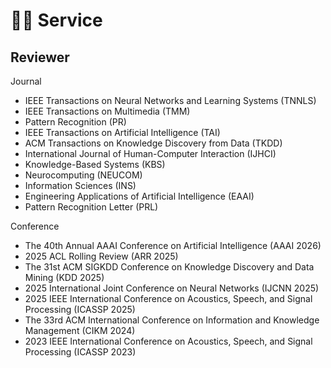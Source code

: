# 🧑‍💻 Service

## Reviewer
Journal
- IEEE Transactions on Neural Networks and Learning Systems (TNNLS)
- IEEE Transactions on Multimedia (TMM)
- Pattern Recognition (PR)
- IEEE Transactions on Artificial Intelligence (TAI)
- ACM Transactions on Knowledge Discovery from Data (TKDD)
- International Journal of Human-Computer Interaction (IJHCI)
- Knowledge-Based Systems (KBS)
- Neurocomputing (NEUCOM)
- Information Sciences (INS)
- Engineering Applications of Artificial Intelligence (EAAI)
- Pattern Recognition Letter (PRL)

Conference
- The 40th Annual AAAI Conference on Artificial Intelligence (AAAI 2026)
- 2025 ACL Rolling Review (ARR 2025)
- The 31st ACM SIGKDD Conference on Knowledge Discovery and Data Mining (KDD 2025)
- 2025 International Joint Conference on Neural Networks (IJCNN 2025)
- 2025 IEEE International Conference on Acoustics, Speech, and Signal Processing (ICASSP 2025)
- The 33rd ACM International Conference on Information and Knowledge Management (CIKM 2024)
- 2023 IEEE International Conference on Acoustics, Speech, and Signal Processing (ICASSP 2023)

<!-- - 2023 China Automation Congress (CAC 2023)
- The 43rd Chinese Control Conference (CCC 2023)
- 2023 International Conference on Neuromorphic Computing (ICNC 2023)
- 2022 IEEE Symposium on Computational Intelligence for Financial Engineering and Economics (CIFEr 2022)
- The 14th International Conference on Advanced Computational Intelligence (ICACI 2022)
- The 4th International Conference on Innovation in Science Technology (ICIST 2022)
- 2022 IEEE International Conference on Cyborg and Bionic Systems (CBS 2022) -->